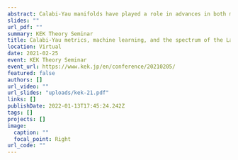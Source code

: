 ```yaml
---
abstract: Calabi-Yau manifolds have played a role in advances in both mathematics and physics, and are particularly important for deriving realistic models of particle physics from string theory. Unfortunately, very little is known about the explicit metrics on these spaces, other than for tori, leaving us unable to compute particle masses or couplings in these models. In this talk I will discuss the numerical methods available for computing these metrics and review recent progress on using machine learning to find these metrics. Using this numerical 'data' of the metric, I will compute the spectrum of the Laplace operator acting on $(p,q)$-forms, taking a crucial step towards computing masses and couplings in physically relevant theories.
slides: ""
url_pdf: ""
summary: KEK Theory Seminar
title: Calabi-Yau metrics, machine learning, and the spectrum of the Laplace operator
location: Virtual
date: 2021-02-25
event: KEK Theory Seminar
event_url: https://www.kek.jp/en/conference/20210205/
featured: false
authors: []
url_video: ""
url_slides: "uploads/kek-21.pdf"
links: []
publishDate: 2022-01-13T17:45:24.242Z
tags: []
projects: []
image:
  caption: ""
  focal_point: Right
url_code: ""
---
```

